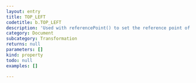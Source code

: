 ```yaml
---
layout: entry
title: TOP_LEFT
codetitle: b.TOP_LEFT
description: 'Used with referencePoint() to set the reference point of transformations to the top left of the page item.'
category: Document
subcategory: Transformation
returns: null
parameters: []
kind: property
todo: null
examples: []

---
```

